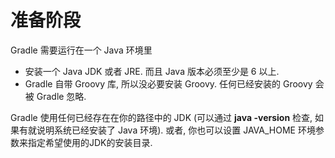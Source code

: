# 准备阶段

Gradle 需要运行在一个 Java 环境里

* 安装一个 Java JDK 或者 JRE. 而且 Java 版本必须至少是 6 以上.
* Gradle 自带 Groovy 库, 所以没必要安装 Groovy. 任何已经安装的 Groovy 会被 Gradle 忽略.

Gradle 使用任何已经存在在你的路径中的 JDK (可以通过 **java -version** 检查, 如果有就说明系统已经安装了 Java 环境). 或者, 你也可以设置 JAVA_HOME 环境参数来指定希望使用的JDK的安装目录.
